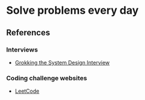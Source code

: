 # Solve problems every day

## References

### Interviews

- [Grokking the System Design Interview](https://www.educative.io/collection/5668639101419520/5649050225344512)

### Coding challenge websites

- [LeetCode](https://leetcode.com)